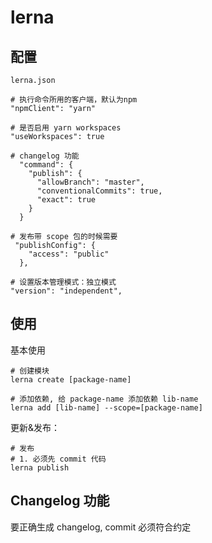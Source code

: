 

# lerna

## 配置

`lerna.json`

```
# 执行命令所用的客户端，默认为npm
"npmClient": "yarn"

# 是否启用 yarn workspaces
"useWorkspaces": true

# changelog 功能
  "command": {
    "publish": {
      "allowBranch": "master",
      "conventionalCommits": true,
      "exact": true
    }
  }

# 发布带 scope 包的时候需要
 "publishConfig": {
    "access": "public"
  },

# 设置版本管理模式：独立模式
"version": "independent",

```

## 使用

基本使用

```
# 创建模块
lerna create [package-name]

# 添加依赖, 给 package-name 添加依赖 lib-name
lerna add [lib-name] --scope=[package-name]
```

更新&发布：

```
# 发布
# 1. 必须先 commit 代码
lerna publish
```

## Changelog 功能

要正确生成 changelog, commit 必须符合约定



